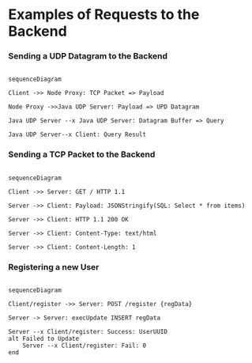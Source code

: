 
# Examples of Requests to the Backend

### Sending a UDP Datagram to the Backend

```mermaid

sequenceDiagram

Client ->> Node Proxy: TCP Packet => Payload

Node Proxy ->>Java UDP Server: Payload => UPD Datagram

Java UDP Server --x Java UDP Server: Datagram Buffer => Query

Java UDP Server--x Client: Query Result

```

### Sending a TCP Packet to the Backend

```mermaid

sequenceDiagram

Client ->> Server: GET / HTTP 1.1

Server ->> Client: Payload: JSONStringify(SQL: Select * from items)

Server ->> Client: HTTP 1.1 200 OK

Server ->> Client: Content-Type: text/html

Server ->> Client: Content-Length: 1

```

### Registering a new User

```mermaid

sequenceDiagram

Client/register ->> Server: POST /register {regData}

Server -> Server: execUpdate INSERT regData

Server --x Client/register: Success: UserUUID
alt Failed to Update
	Server --x Client/register: Fail: 0
end 
```
  
